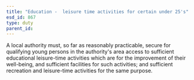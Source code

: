 ```yaml
---
title: "Education -  leisure time activities for certain under 25's"
esd_id: 867
type: duty
parent_id:  
---
```


A local authority must, so far as reasonably practicable, secure for qualifying young persons in the authority's area access to sufficient educational leisure-time activities which are for the improvement of their well-being, and sufficient facilities for such activities; and  sufficient recreation and leisure-time activities for the same purpose.  

